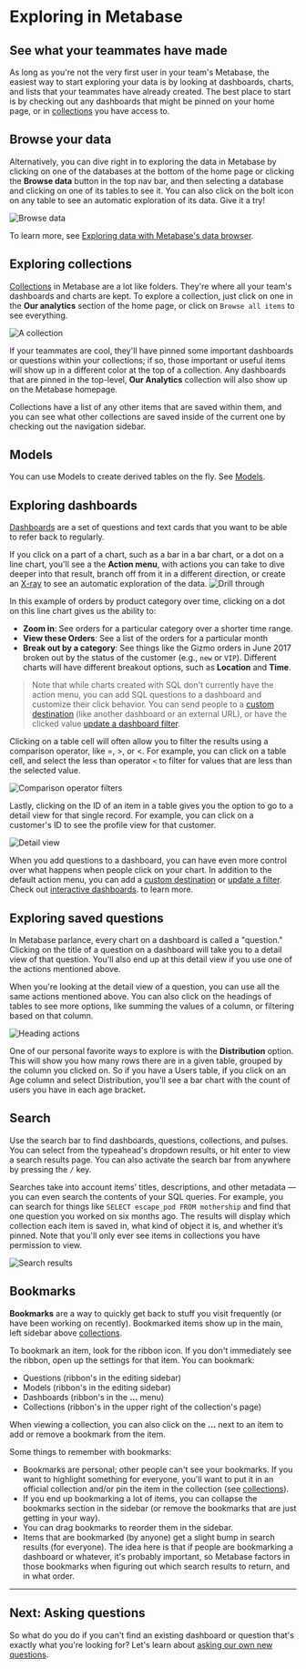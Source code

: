 # Exploring in Metabase

## See what your teammates have made

As long as you're not the very first user in your team's Metabase, the easiest way to start exploring your data is by looking at dashboards, charts, and lists that your teammates have already created. The best place to start is by checking out any dashboards that might be pinned on your home page, or in [collections][collections] you have access to.

## Browse your data

Alternatively, you can dive right in to exploring the data in Metabase by clicking on one of the databases at the bottom of the home page or clicking the **Browse data** button in the top nav bar, and then selecting a database and clicking on one of its tables to see it. You can also click on the bolt icon on any table to see an automatic exploration of its data. Give it a try!

![Browse data](./images/browse-data.png)

To learn more, see [Exploring data with Metabase's data browser](https://www.metabase.com/learn/basics/questions/data-browser.html).

## Exploring collections

[Collections][collections] in Metabase are a lot like folders. They're where all your team's dashboards and charts are kept. To explore a collection, just click on one in the **Our analytics** section of the home page, or click on `Browse all items` to see everything.

![A collection](./images/collection-detail.png)

If your teammates are cool, they'll have pinned some important dashboards or questions within your collections; if so, those important or useful items will show up in a different color at the top of a collection. Any dashboards that are pinned in the top-level, **Our Analytics** collection will also show up on the Metabase homepage.

Collections have a list of any other items that are saved within them, and you can see what other collections are saved inside of the current one by checking out the navigation sidebar.

## Models

You can use Models to create derived tables on the fly. See [Models][models].

## Exploring dashboards

[Dashboards][dashboards] are a set of questions and text cards that you want to be able to refer back to regularly.

If you click on a part of a chart, such as a bar in a bar chart, or a dot on a line chart, you'll see a the **Action menu**, with actions you can take to dive deeper into that result, branch off from it in a different direction, or create an [X-ray](14-x-rays.md) to see an automatic exploration of the data.
![Drill through](images/drill-through/drill-through.png)

In this example of orders by product category over time, clicking on a dot on this line chart gives us the ability to:

- **Zoom in**: See orders for a particular category over a shorter time range.
- **View these Orders**: See a list of the orders for a particular month
- **Break out by a category**: See things like the Gizmo orders in June 2017 broken out by the status of the customer (e.g., `new` or `VIP`). Different charts will have different breakout options, such as **Location** and **Time**.

> Note that while charts created with SQL don't currently have the action menu, you can add SQL questions to a dashboard and customize their click behavior. You can send people to a [custom destination](https://www.metabase.com/learn/building-analytics/dashboards/custom-destinations.html) (like another dashboard or an external URL), or have the clicked value [update a dashboard filter](https://www.metabase.com/learn/building-analytics/dashboards/cross-filtering.html).

Clicking on a table cell will often allow you to filter the results using a comparison operator, like =, >, or <. For example, you can click on a table cell, and select the less than operator `<` to filter for values that are less than the selected value.

![Comparison operator filters](images/drill-through/comparison-operator-filters.png)

Lastly, clicking on the ID of an item in a table gives you the option to go to a detail view for that single record. For example, you can click on a customer's ID to see the profile view for that customer.

![Detail view](images/drill-through/detail-view.png)

When you add questions to a dashboard, you can have even more control over what happens when people click on your chart. In addition to the default action menu, you can add a [custom destination](https://www.metabase.com/learn/building-analytics/dashboards/custom-destinations.html) or [update a filter](https://www.metabase.com/learn/building-analytics/dashboards/cross-filtering.html). Check out [interactive dashboards](interactive-dashboards.md). to learn more.

## Exploring saved questions

In Metabase parlance, every chart on a dashboard is called a "question." Clicking on the title of a question on a dashboard will take you to a detail view of that question. You'll also end up at this detail view if you use one of the actions mentioned above.

When you're looking at the detail view of a question, you can use all the same actions mentioned above. You can also click on the headings of tables to see more options, like summing the values of a column, or filtering based on that column.

![Heading actions](images/drill-through/heading-actions.png)

One of our personal favorite ways to explore is with the **Distribution** option. This will show you how many rows there are in a given table, grouped by the column you clicked on. So if you have a Users table, if you click on an Age column and select Distribution, you'll see a bar chart with the count of users you have in each age bracket.

## Search

Use the search bar to find dashboards, questions, collections, and pulses. You can select from the typeahead's dropdown results, or hit enter to view a search results page. You can also activate the search bar from anywhere by pressing the `/` key.

Searches take into account items’ titles, descriptions, and other metadata — you can even search the contents of your SQL queries. For example, you can search for things like `SELECT escape_pod FROM mothership` and find that one question you worked on six months ago. The results will display which collection each item is saved in, what kind of object it is, and whether it’s pinned. Note that you'll only ever see items in collections you have permission to view.

![Search results](./images/basic-exploration/search-results.png)

## Bookmarks

**Bookmarks** are a way to quickly get back to stuff you visit frequently (or have been working on recently). Bookmarked items show up in the main, left sidebar above [collections][collections].

To bookmark an item, look for the ribbon icon. If you don't immediately see the ribbon, open up the settings for that item. You can bookmark:

- Questions (ribbon's in the editing sidebar)
- Models (ribbon's in the editing sidebar)
- Dashboards (ribbon's in the **...** menu)
- Collections (ribbon's in the upper right of the collection's page)

When viewing a collection, you can also click on the **...** next to an item to add or remove a bookmark from the item.

Some things to remember with bookmarks:

- Bookmarks are personal; other people can't see your bookmarks. If you want to highlight something for everyone, you'll want to put it in an official collection and/or pin the item in the collection (see [collections][collections]).
- If you end up bookmarking a lot of items, you can collapse the bookmarks section in the sidebar (or remove the bookmarks that are just getting in your way).
- You can drag bookmarks to reorder them in the sidebar.
- Items that are bookmarked (by anyone) get a slight bump in search results (for everyone). The idea here is that if people are bookmarking a dashboard or whatever, it's probably important, so Metabase factors in those bookmarks when figuring out which search results to return, and in what order.

---

## Next: Asking questions

So what do you do if you can't find an existing dashboard or question that's exactly what you're looking for? Let's learn about [asking our own new questions](04-asking-questions.md).

[collections]: collections.md
[dashboards]: 07-dashboards.md
[models]: models.md
